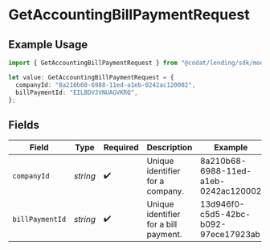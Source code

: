 # GetAccountingBillPaymentRequest

## Example Usage

```typescript
import { GetAccountingBillPaymentRequest } from "@codat/lending/sdk/models/operations";

let value: GetAccountingBillPaymentRequest = {
  companyId: "8a210b68-6988-11ed-a1eb-0242ac120002",
  billPaymentId: "EILBDVJVNUAGVKRQ",
};
```

## Fields

| Field                                 | Type                                  | Required                              | Description                           | Example                               |
| ------------------------------------- | ------------------------------------- | ------------------------------------- | ------------------------------------- | ------------------------------------- |
| `companyId`                           | *string*                              | :heavy_check_mark:                    | Unique identifier for a company.      | 8a210b68-6988-11ed-a1eb-0242ac120002  |
| `billPaymentId`                       | *string*                              | :heavy_check_mark:                    | Unique identifier for a bill payment. | 13d946f0-c5d5-42bc-b092-97ece17923ab  |